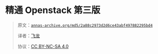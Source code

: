 # 精通 Openstack 第三版

> 原文：[`annas-archive.org/md5/2a88c2973d2d6ce43abf497882295bd4`](https://annas-archive.org/md5/2a88c2973d2d6ce43abf497882295bd4)
> 
> 译者：[飞龙](https://github.com/wizardforcel)
> 
> 协议：[CC BY-NC-SA 4.0](http://creativecommons.org/licenses/by-nc-sa/4.0/)